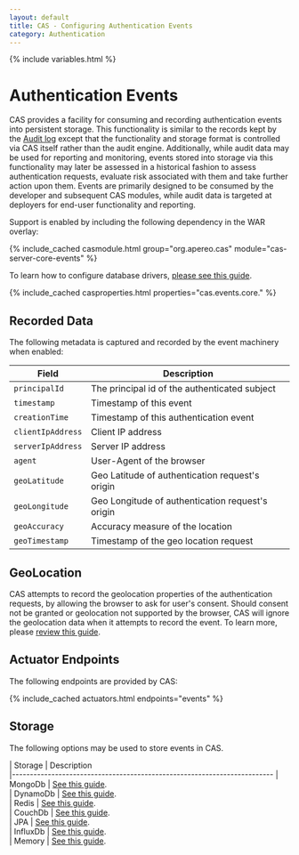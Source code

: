 ```yaml
---
layout: default
title: CAS - Configuring Authentication Events
category: Authentication
---
```

{% include variables.html %}

# Authentication Events

CAS provides a facility for consuming and recording authentication events into 
persistent storage. This functionality is similar to the records
kept by the [Audit log](../audits/Audits.html) except that the functionality and storage 
format is controlled via CAS itself rather than the audit engine.
Additionally, while audit data may be used for reporting and monitoring, events 
stored into storage via this functionality may later be assessed
in a historical fashion to assess authentication requests, evaluate risk 
associated with them and take further action upon them. Events are primarily
designed to be consumed by the developer and subsequent CAS modules, while 
audit data is targeted at deployers for end-user functionality and reporting.

Support is enabled by including the following dependency in the WAR overlay:

{% include_cached casmodule.html group="org.apereo.cas" module="cas-server-core-events" %}

To learn how to configure database drivers, [please see this guide](../installation/JDBC-Drivers.html).

{% include_cached casproperties.html properties="cas.events.core." %}

## Recorded Data

The following metadata is captured and recorded by the event machinery when enabled:

| Field                             | Description
|-----------------------------------|-----------------------------------------------------------------
| `principalId`                              | The principal id of the authenticated subject
| `timestamp`                                | Timestamp of this event
| `creationTime`                             | Timestamp of this authentication event
| `clientIpAddress`                          | Client IP address
| `serverIpAddress`                          | Server IP address
| `agent`                                    | User-Agent of the browser
| `geoLatitude`                              | Geo Latitude of authentication request's origin
| `geoLongitude`                             | Geo Longitude of authentication request's origin
| `geoAccuracy`                              | Accuracy measure of the location
| `geoTimestamp`                             | Timestamp of the geo location request

## GeoLocation

CAS attempts to record the geolocation properties of the authentication requests, by allowing 
the browser to ask for user's consent.  Should consent not be granted or geolocation 
not supported by the browser, CAS will ignore the geolocation data when it attempts to
record the event. To learn more, please [review this guide](GeoTracking-Authentication-Requests.html).

## Actuator Endpoints

The following endpoints are provided by CAS:

{% include_cached actuators.html endpoints="events" %}
  
## Storage

The following options may be used to store events in CAS.

| Storage          | Description                                           
|-------------------------------------------------------------------------
| MongoDb           | [See this guide](Configuring-Authentication-Events-MongoDb.html).   
| DynamoDb          | [See this guide](Configuring-Authentication-Events-DynamoDb.html).   
| Redis             | [See this guide](Configuring-Authentication-Events-Redis.html).   
| CouchDb           | [See this guide](Configuring-Authentication-Events-CouchDb.html).   
| JPA               | [See this guide](Configuring-Authentication-Events-JPA.html).   
| InfluxDb          | [See this guide](Configuring-Authentication-Events-InfluxDb.html).   
| Memory            | [See this guide](Configuring-Authentication-Events-Memory.html).   

